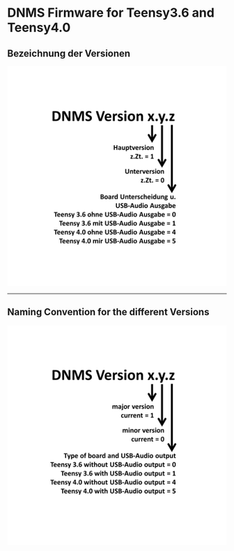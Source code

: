 # DNMS Firmware for Teensy3.6 and Teensy4.0


## Bezeichnung der Versionen

<img src="images/Versionsbezeichnung.jpg"><br>


------------------------------------------------------------------------

## Naming Convention for the different Versions


<img src="images/Versionsbezeichnung english.jpg"><br>

